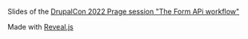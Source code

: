 Slides of the <a href="https://events.drupal.org/prague2022/sessions/form-api-workflow">DrupalCon 2022 Prage session "The Form APi workflow"</a>

Made with <a href="https://revealjs.com/">Reveal.js</a>
